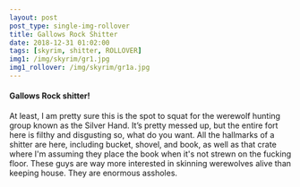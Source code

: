 ```yaml
---
layout: post
post_type: single-img-rollover
title: Gallows Rock Shitter
date: 2018-12-31 01:02:00
tags: [skyrim, shitter, ROLLOVER]
img1: /img/skyrim/gr1.jpg
img1_rollover: /img/skyrim/gr1a.jpg
---
```

#### Gallows Rock shitter!

At least, I am pretty sure this is the spot to squat for the werewolf hunting group known as the Silver Hand. It’s pretty messed up, but the entire fort here is filthy and disgusting so, what do you want. All the hallmarks of a shitter are here, including bucket, shovel, and book, as well as that crate where I'm assuming they place the book when it's not strewn on the fucking floor. These guys are way more interested in skinning werewolves alive than keeping house. They are enormous assholes.
